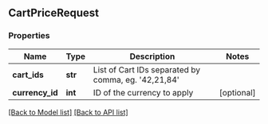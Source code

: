 ## CartPriceRequest

### Properties
Name | Type | Description | Notes
------------ | ------------- | ------------- | -------------
**cart_ids** | **str** | List of Cart IDs separated by comma, eg. &#39;42,21,84&#39; | 
**currency_id** | **int** | ID of the currency to apply | [optional] 

[[Back to Model list]](#documentation-for-models) [[Back to API list]](#documentation-for-api-endpoints)


